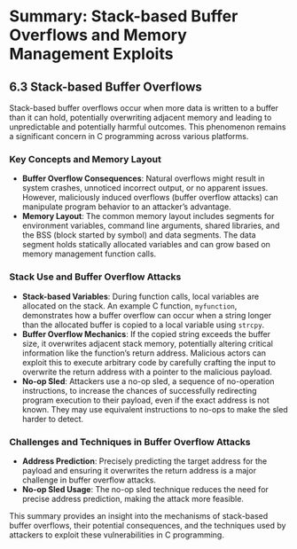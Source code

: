 # Summary: Stack-based Buffer Overflows and Memory Management Exploits

## 6.3 Stack-based Buffer Overflows
Stack-based buffer overflows occur when more data is written to a buffer than it can hold, potentially overwriting adjacent memory and leading to unpredictable and potentially harmful outcomes. This phenomenon remains a significant concern in C programming across various platforms.

### Key Concepts and Memory Layout
- **Buffer Overflow Consequences**: Natural overflows might result in system crashes, unnoticed incorrect output, or no apparent issues. However, maliciously induced overflows (buffer overflow attacks) can manipulate program behavior to an attacker’s advantage.
- **Memory Layout**: The common memory layout includes segments for environment variables, command line arguments, shared libraries, and the BSS (block started by symbol) and data segments. The data segment holds statically allocated variables and can grow based on memory management function calls.

### Stack Use and Buffer Overflow Attacks
- **Stack-based Variables**: During function calls, local variables are allocated on the stack. An example C function, `myfunction`, demonstrates how a buffer overflow can occur when a string longer than the allocated buffer is copied to a local variable using `strcpy`.
- **Buffer Overflow Mechanics**: If the copied string exceeds the buffer size, it overwrites adjacent stack memory, potentially altering critical information like the function’s return address. Malicious actors can exploit this to execute arbitrary code by carefully crafting the input to overwrite the return address with a pointer to the malicious payload.
- **No-op Sled**: Attackers use a no-op sled, a sequence of no-operation instructions, to increase the chances of successfully redirecting program execution to their payload, even if the exact address is not known. They may use equivalent instructions to no-ops to make the sled harder to detect.

### Challenges and Techniques in Buffer Overflow Attacks
- **Address Prediction**: Precisely predicting the target address for the payload and ensuring it overwrites the return address is a major challenge in buffer overflow attacks.
- **No-op Sled Usage**: The no-op sled technique reduces the need for precise address prediction, making the attack more feasible.

This summary provides an insight into the mechanisms of stack-based buffer overflows, their potential consequences, and the techniques used by attackers to exploit these vulnerabilities in C programming.
